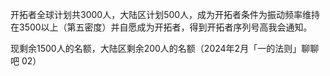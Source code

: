 开拓者全球计划共3000人，大陆区计划500人，成为开拓者条件为振动频率维持在3500以上（第五密度）并自愿成为开拓者，得到开拓者序列号高我会通知。

现剩余1500人的名额，大陆区剩余200人的名额（2024年2月「一的法则」聊聊吧 02）